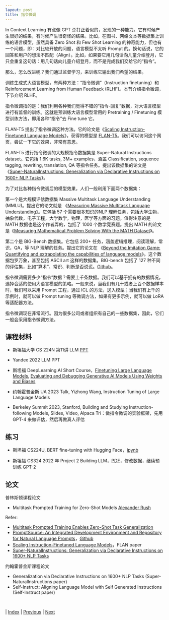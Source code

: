 ```yaml
---
layout: post
title: 指令微调
---
```


In Context Learning 有点像 GPT 歪打正着似的，发现的一种能力。它有时候产生很好的结果，有时候产生很奇怪的结果。比如，在图书、网络文本等数据集上训练的语言模型，虽然具备 Zero Shot 和 Few Shot Learning 的神奇能力，但也有一个问题，即：对比较开放的问题，语言模型不太听 Prompt 的。换句话说，它的回答和用户的想法不匹配（Align）。比如，如果要它用几句话向儿童介绍登月，它只会重复这句话：用几句话向儿童介绍登月，而不是完成我们交给它的“指令”。

那么，怎么改进呢？我们通过监督学习，来训练它输出我们希望的结果。

训练生成式大语言模型，有两种方法：“指令微调”（Instruction finetuning）和 Reinforcement Learning from Human Feedback (RLHF)。本节介绍指令微调，下节介绍 RLHF。

指令微调指的是：我们利用各种我们觉得不错的“指令-回复”数据，对大语言模型进行有监督的训练。这就是预训练大语言模型常用的 Pretraining / Finetuning 模型训练方法，即用各种“指令”去 Fine tune 它。

FLAN-T5 提出了指令微调这种方法。它的论文是《[Scaling Instruction-Finetuned Language Models](https://arxiv.org/pdf/2210.11416.pdf)》，获得的模型是 [FLAN-T5](https://huggingface.co/google/flan-t5-xxl)。我们可以访问这个网页，尝试一下它的效果，非常有意思。

FLAN-T5 进行指令微调的大规模指令数据集是 Super-Natural Instructions dataset。它包括 1.6K tasks, 3M+ examples，涵盖 Classification, sequence tagging, rewriting, translation, QA 等指令任务。提出该数据集的论文是 《[Super-NaturalInstructions: Generalization via Declarative Instructions on 1600+ NLP Tasks](https://arxiv.org/pdf/2204.07705.pdf)》。

为了对比各种指令微调后的模型效果，人们一般利用下面两个数据集：

第一个是大规模评估数据集 Massive Multitask Language Understanding (MMLU)。提出它的论文就是 《[Measuring Massive Multitask Language Understanding](https://arxiv.org/pdf/2009.03300.pdf)》。它包括 57 个需要很多知识的NLP 理解任务，包括大学生物，抽象代数，电子工程，大学数学，物理，医学等方面的习题。值得注意的是 MATH 数据也是这个作者弄的，包括了 1000 个数学竞赛题。提出 MATH 的论文是《[Measuring Mathematical Problem Solving With the MATH Dataset](https://arxiv.org/pdf/2103.03874)》。

第二个是 BIG-Bench 数据集。它包括 200+ 任务，涵盖逻辑推理，阅读理解，常识，QA，等 NLP 理解的任务。提出它的论文在 《[Beyond the Imitation Game: Quantifying and extrapolating the capabilities of language models](https://arxiv.org/pdf/2206.04615)》。这个数据包罗万象，甚至包括 ASCII art 这样的数据集。BIG-bench 包括了 127 种不同的评估集，比如“算术”、常识、判断是否说谎。[Github](https://github.com/google/BIG-bench)。

指令微调需要多少“指令”数据？需要上千条数据。我们可以基于拥有的数据情况，选择合适的使用大语言模型的策略。一般来说，当我们有几十或者上百个数据样本时，我们可以采用 Prompt 工程，通过 ICL 的方法，送入模型；当我们有上千的示例时，就可以做 Prompt tuning 等微调方法，如果有更多示例，就可以做 LoRA 等适配器方法。

指令微调现在非常流行。因为很多公司或者组织有自己的一些数据集，因此，它们一般会采用指令微调方法。

## 课程材料

- 斯坦福大学 CS 224N 第11讲 LLM [PPT](https://web.stanford.edu/class/cs224n/slides/cs224n-2023-lecture11-prompting-rlhf.pdf)

- Yandex 2022 LLM PPT

- 斯坦福 DeepLearning.AI Short Course，[Finetuning Large Language Models](https://learn.deeplearning.ai/finetuning-large-language-models), [Evaluating and Debugging Generative AI Models Using Weights and Biases](https://learn.deeplearning.ai/evaluating-debugging-generative-ai)

- 约翰霍普金斯 UA 2023 Talk, Yizhong Wang, Instruction Tuning of Large Language Models

- Berkeley Summit 2023, Stanford, Building and Studying Instruction-following Models, Slides, Video, Alpaca Tri：做指令微调的实验框架，先用 GPT-4 来做评估，然后再做真人评估

## 练习

- 斯坦福 CS224U, BERT fine-tuning with Hugging Face，[ipynb](https://github.com/cgpotts/cs224u/blob/main/finetuning.ipynb)

- 斯坦福 CS324 2022 年 Project 2 Building LLM，[PDF](https://stanford-cs324.github.io/winter2022/projects/CS324_P2.pdf)，修改数据，继续预训练 GPT-2

## 论文

普林斯顿课程论文

- Multitask Prompted Training for Zero-Shot Models
[Alexander Rush](https://rush-nlp.com/)

Refer:
- [Multitask Prompted Training Enables Zero-Shot Task Generalization](https://arxiv.org/pdf/2110.08207.pdf)
- [PromptSource: An Integrated Development Environment and Repository for Natural Language Prompts](https://arxiv.org/pdf/2202.01279.pdf)，[Github](https://github.com/bigscience-workshop/promptsource)
- [Scaling Instruction-Finetuned Language Models](https://arxiv.org/pdf/2210.11416.pdf)，FLAN paper
- [Super-NaturalInstructions: Generalization via Declarative Instructions on 1600+ NLP Tasks](https://arxiv.org/pdf/2204.07705.pdf)

约翰霍普金斯课程论文

- Generalization via Declarative Instructions on 1600+ NLP Tasks (Super-NaturalInstructions paper)
- Self-Instruct: Aligning Language Model with Self Generated Instructions (Self-Instruct paper)

<br/>

| [Index](./) | [Previous](1-7-incontext) | [Next](1-13-rlhf)
